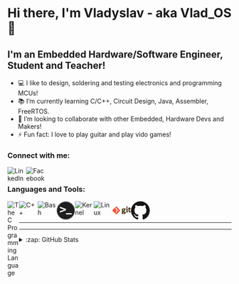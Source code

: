 # Hi there, I'm Vladyslav - aka Vlad_OS👋

## I'm an Embedded Hardware/Software Engineer, Student and Teacher!

- 💻 I like to design, soldering and testing electronics and programming MCUs!
- 📚 I’m currently learning C/C++, Circuit Design, Java, Assembler, FreeRTOS.
- 👯 I’m looking to collaborate with other Embedded, Hardware Devs and Makers!
- ⚡ Fun fact: I love to play guitar and play vido games!


### Connect with me:
[<img align="left" alt="LinkedIn" width="42px" src="https://cdn.jsdelivr.net/npm/simple-icons@v3/icons/linkedin.svg" />][linkedin]
[<img align="left" alt="Facebook" width="42px" src="https://cdn.icon-icons.com/icons2/1/PNG/256/social_facebook_fb_35.png" />][facebook]

<br />

### Languages and Tools:

<img align="left" alt="The C Programming Language" width="26px" src="https://cdn.icon-icons.com/icons2/2415/PNG/512/c_original_logo_icon_146611.png" />
<img align="left" alt="C++" width="42px" src="https://cdn.icon-icons.com/icons2/2148/PNG/512/c_icon_132529.png" />
<img align="left" alt="Bash" width="42px" src="https://cdn.icon-icons.com/icons2/2699/PNG/512/gnu_bash_logo_icon_170080.png" />
<img align="left" alt="Terminal" width="42px" src="https://raw.githubusercontent.com/github/explore/80688e429a7d4ef2fca1e82350fe8e3517d3494d/topics/terminal/terminal.png" />
<img align="left" alt="Kernel" width="42px" src="https://cdn.icon-icons.com/icons2/151/PNG/256/kernel_photoshop_filetypes_21686.png" />
<img align="left" alt="Linux" width="42px" src="https://cdn.icon-icons.com/icons2/195/PNG/256/OS_Linux_23399.png" />
<img align="left" alt="Git" width="42px" src="https://raw.githubusercontent.com/github/explore/80688e429a7d4ef2fca1e82350fe8e3517d3494d/topics/git/git.png" />
<img align="left" alt="GitHub" width="42px" src="https://raw.githubusercontent.com/github/explore/78df643247d429f6cc873026c0622819ad797942/topics/github/github.png" />


<br />
<br />

---


---

</details>

<details>
  <summary>:zap: GitHub Stats</summary>

  <img align="left" alt="codeSTACKr's GitHub Stats" src="https://github-readme-stats.codestackr.vercel.app/api?username=codeSTACKr&show_icons=true&hide_border=true" />

</details>

[linkedin]: https://linkedin.com/in/vladyslav-bobrykov
[facebook]: https://www.facebook.com/vladyslav.bobrykov

